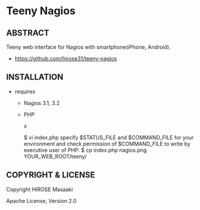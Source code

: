 Teeny Nagios
========================

ABSTRACT
------------------------

Teeny web interface for Nagios with smartphone(iPhone, Android).

* https://github.com/hirose31/teeny-nagios

INSTALLATION
------------------------

* requires
  * Nagios 3.1, 3.2
  * PHP

 

    x

    $ vi index.php
      specify $STATUS_FILE and $COMMAND_FILE for your environment and check
      permission of $COMMAND_FILE to write by executive user of PHP.
    $ cp index.php nagios.png YOUR_WEB_ROOT/teeny/


COPYRIGHT & LICENSE
------------------------

Copyright HIROSE Masaaki

Apache License, Version 2.0
